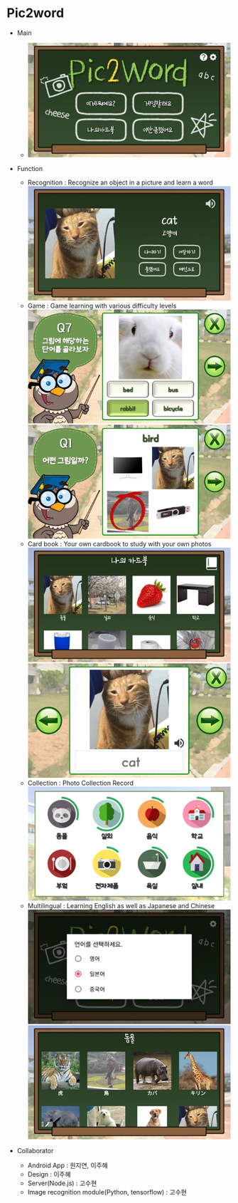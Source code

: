 # Pic2word

- Main
  - ![메인화면](screenshots/메인.jpg)

- Function
  - Recognition : Recognize an object in a picture and learn a word
  ![이미지인식](screenshots/인식결과.jpg)
  - Game : Game learning with various difficulty levels
  ![단어게임](screenshots/단어게임.jpg)
  ![그림맞추기](screenshots/그림맞추기.jpg)
  - Card book : Your own cardbook to study with your own photos
  ![나의카드북](screenshots/나의카드북.jpg)
  ![단어학습](screenshots/단어학습.jpg)
  - Collection : Photo Collection Record
  ![컬렉션](screenshots/컬렉션.jpg)
  - Multilingual : Learning English as well as Japanese and Chinese
  ![다국어](screenshots/다국어설정.jpg)
  ![일본어](screenshots/일본어.jpg)
  
- Collaborator
  - Android App : 원지연, 이주혜
  - Design : 이주혜
  - Server(Node.js) : 고수현
  - Image recognition module(Python, tensorflow) : 고수현
